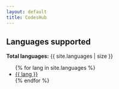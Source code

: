 ```yaml
---
layout: default
title: CodesHub
---
```


## Languages supported

**Total languages:** {{ site.languages | size }}

<ul>
  {% for lang in site.languages %}
    <li>
      <a href="/{{ lang | slugify }}/">{{ lang }}</a>
    </li>
  {% endfor %}
</ul>
